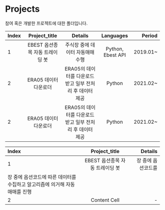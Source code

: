 # Projects
참여 혹은 개발한 프로젝트에 대한 폴더입니다.

| Index  | Project_title | Details | Languages | Period |
:---|:---:|:---:|:---:|---:
| 1  | EBEST 옵션종목 자동 트레이딩 봇  | 주식장 중에 데이터 자동매매 수행  | Python, Ebest API | 2019.01~ |
| 2  | ERA05 데이터 다운로더  | ERA05의 데이터를 다운로드 받고 일부 전처리 후 데이터 제공 | Python | 2021.02~ |
| 2  | ERA05 데이터 다운로더  | ERA05의 데이터를 다운로드 받고 일부 전처리 후 데이터 제공 | Python | 2021.02~ |

| Index  | Project_title | Details |
:---|:---:|---:
| 1  | EBEST 옵션종목 자동 트레이딩 봇  | 장 중에 옵션코드를  |
| 장 중에 옵션코드에 따른 데이터를 수집하고 알고리즘에 의거해 자동 매매를 진행 |
| 2  | Content Cell  | - |

 
 
 
